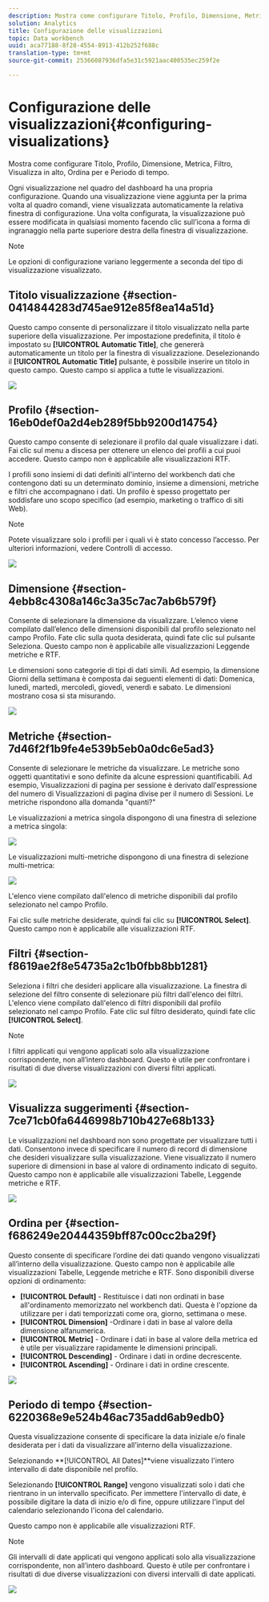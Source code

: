 ```yaml
---
description: Mostra come configurare Titolo, Profilo, Dimensione, Metrica, Filtro, Visualizza in alto, Ordina per e Periodo di tempo.
solution: Analytics
title: Configurazione delle visualizzazioni
topic: Data workbench
uuid: aca77188-8f28-4554-8913-412b252f688c
translation-type: tm+mt
source-git-commit: 25366087936dfa5e31c5921aac400535ec259f2e

---
```



# Configurazione delle visualizzazioni{#configuring-visualizations}

Mostra come configurare Titolo, Profilo, Dimensione, Metrica, Filtro, Visualizza in alto, Ordina per e Periodo di tempo.

Ogni visualizzazione nel quadro del dashboard ha una propria configurazione. Quando una visualizzazione viene aggiunta per la prima volta al quadro comandi, viene visualizzata automaticamente la relativa finestra di configurazione. Una volta configurata, la visualizzazione può essere modificata in qualsiasi momento facendo clic sull’icona a forma di ingranaggio nella parte superiore destra della finestra di visualizzazione.

>[!NOTE]
>
>Le opzioni di configurazione variano leggermente a seconda del tipo di visualizzazione visualizzato.

## Titolo visualizzazione {#section-0414844283d745ae912e85f8ea14a51d}

Questo campo consente di personalizzare il titolo visualizzato nella parte superiore della visualizzazione. Per impostazione predefinita, il titolo è impostato su **[!UICONTROL Automatic Title]**, che genererà automaticamente un titolo per la finestra di visualizzazione. Deselezionando il **[!UICONTROL Automatic Title]** pulsante, è possibile inserire un titolo in questo campo. Questo campo si applica a tutte le visualizzazioni.

![](assets/title.png)

## Profilo {#section-16eb0def0a2d4eb289f5bb9200d14754}

Questo campo consente di selezionare il profilo dal quale visualizzare i dati. Fai clic sul menu a discesa per ottenere un elenco dei profili a cui puoi accedere. Questo campo non è applicabile alle visualizzazioni RTF.

I profili sono insiemi di dati definiti all&#39;interno del workbench dati che contengono dati su un determinato dominio, insieme a dimensioni, metriche e filtri che accompagnano i dati. Un profilo è spesso progettato per soddisfare uno scopo specifico (ad esempio, marketing o traffico di siti Web).

>[!NOTE]
>
>Potete visualizzare solo i profili per i quali vi è stato concesso l’accesso. Per ulteriori informazioni, vedere Controlli di accesso.

![](assets/profile.png)

## Dimensione {#section-4ebb8c4308a146c3a35c7ac7ab6b579f}

Consente di selezionare la dimensione da visualizzare. L’elenco viene compilato dall’elenco delle dimensioni disponibili dal profilo selezionato nel campo Profilo. Fate clic sulla quota desiderata, quindi fate clic sul pulsante Seleziona. Questo campo non è applicabile alle visualizzazioni Leggende metriche e RTF.

Le dimensioni sono categorie di tipi di dati simili. Ad esempio, la dimensione Giorni della settimana è composta dai seguenti elementi di dati: Domenica, lunedì, martedì, mercoledì, giovedì, venerdì e sabato. Le dimensioni mostrano cosa si sta misurando.

![](assets/dimension.png)

## Metriche {#section-7d46f2f1b9fe4e539b5eb0a0dc6e5ad3}

Consente di selezionare le metriche da visualizzare. Le metriche sono oggetti quantitativi e sono definite da alcune espressioni quantificabili. Ad esempio, Visualizzazioni di pagina per sessione è derivato dall&#39;espressione del numero di Visualizzazioni di pagina divise per il numero di Sessioni. Le metriche rispondono alla domanda &quot;quanti?&quot;

Le visualizzazioni a metrica singola dispongono di una finestra di selezione a metrica singola:

![](assets/metrics2.png)

Le visualizzazioni multi-metriche dispongono di una finestra di selezione multi-metrica:

![](assets/metrics.png)

L&#39;elenco viene compilato dall&#39;elenco di metriche disponibili dal profilo selezionato nel campo Profilo.

Fai clic sulle metriche desiderate, quindi fai clic su **[!UICONTROL Select]**. Questo campo non è applicabile alle visualizzazioni RTF.

## Filtri {#section-f8619ae2f8e54735a2c1b0fbb8bb1281}

Seleziona i filtri che desideri applicare alla visualizzazione. La finestra di selezione del filtro consente di selezionare più filtri dall&#39;elenco dei filtri. L&#39;elenco viene compilato dall&#39;elenco di filtri disponibili dal profilo selezionato nel campo Profilo. Fate clic sul filtro desiderato, quindi fate clic **[!UICONTROL Select]**.

>[!NOTE]
>
>I filtri applicati qui vengono applicati solo alla visualizzazione corrispondente, non all’intero dashboard. Questo è utile per confrontare i risultati di due diverse visualizzazioni con diversi filtri applicati.

![](assets/filter.png)

## Visualizza suggerimenti {#section-7ce71cb0fa6446998b710b427e68b133}

Le visualizzazioni nel dashboard non sono progettate per visualizzare tutti i dati. Consentono invece di specificare il numero di record di dimensione che desideri visualizzare sulla visualizzazione. Viene visualizzato il numero superiore di dimensioni in base al valore di ordinamento indicato di seguito. Questo campo non è applicabile alle visualizzazioni Tabelle, Leggende metriche e RTF.

![](assets/display_top.png)

## Ordina per {#section-f686249e20444359bff87c00cc2ba29f}

Questo consente di specificare l’ordine dei dati quando vengono visualizzati all’interno della visualizzazione. Questo campo non è applicabile alle visualizzazioni Tabelle, Leggende metriche e RTF. Sono disponibili diverse opzioni di ordinamento:

* **[!UICONTROL Default]** - Restituisce i dati non ordinati in base all&#39;ordinamento memorizzato nel workbench dati. Questa è l&#39;opzione da utilizzare per i dati temporizzati come ora, giorno, settimana o mese.
* **[!UICONTROL Dimension]** -Ordinare i dati in base al valore della dimensione alfanumerica.
* **[!UICONTROL Metric]** - Ordinare i dati in base al valore della metrica ed è utile per visualizzare rapidamente le dimensioni principali.
* **[!UICONTROL Descending]** - Ordinare i dati in ordine decrescente.
* **[!UICONTROL Ascending]** - Ordinare i dati in ordine crescente.

![](assets/sort_by.png)

## Periodo di tempo {#section-6220368e9e524b46ac735add6ab9edb0}

Questa visualizzazione consente di specificare la data iniziale e/o finale desiderata per i dati da visualizzare all’interno della visualizzazione.

Selezionando **[!UICONTROL All Dates]**viene visualizzato l&#39;intero intervallo di date disponibile nel profilo.

Selezionando **[!UICONTROL Range]** vengono visualizzati solo i dati che rientrano in un intervallo specificato. Per immettere l&#39;intervallo di date, è possibile digitare la data di inizio e/o di fine, oppure utilizzare l&#39;input del calendario selezionando l&#39;icona del calendario.

Questo campo non è applicabile alle visualizzazioni RTF.

>[!NOTE]
>
>Gli intervalli di date applicati qui vengono applicati solo alla visualizzazione corrispondente, non all’intero dashboard. Questo è utile per confrontare i risultati di due diverse visualizzazioni con diversi intervalli di date applicati.

![](assets/time_period.png)

